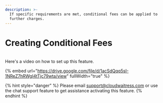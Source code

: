```yaml
---
description: >-
  If specific requirements are met, conditional fees can be applied to add
  further charges.
---
```


# Creating Conditional Fees

\
Here's a video on how to set up this feature.

{% embed url="https://drive.google.com/file/d/1acSdQqq5sI-1NReZ7hRWgI4tTjc79wta/view" fullWidth="true" %}



{% hint style="danger" %}
Please email [support@cloudwaitress.com](mailto:support@cloudwaitress.com) or use the chat support feature to get assistance activating this feature.
{% endhint %}
